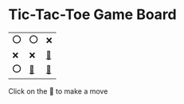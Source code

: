# Tic-Tac-Toe Game Board
|   |   |   |
|---|---|---|
|⭕ |⭕ |❌ |
|❌ |❌ |[🔎](OOXXXOOEX.md) |
|⭕ |[🔎](OOXXXXOOE.md) |[🔎](OOXXXXOEO.md) |

Click on the 🔎 to make a move